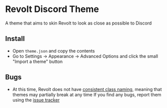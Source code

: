 # Revolt Discord Theme
A theme that aims to skin Revolt to look as close as possible to Discord


## Install
- Open `theme.json` and copy the contents
- Go to Settings -> Appearance -> Advanced Options and click the small "Import a theme" button

## Bugs
- At this time, Revolt does not have [consistent class naming](https://github.com/revoltchat/revite/issues/149), meaning that themes may partially break at any time
If you find any bugs, report them using the [issue tracker](https://github.com/ThatTonybo/Revolt-Discord-Theme/issues)
